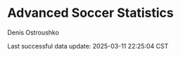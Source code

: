 # Advanced Soccer Statistics
Denis Ostroushko

<!-- gfm -->

Last successful data update: 2025-03-11 22:25:04 CST
